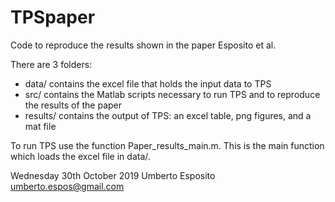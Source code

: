 # TPSpaper
Code to reproduce the results shown in the paper Esposito et al.

There are 3 folders:
  - data/ contains the excel file that holds the input data to TPS
  - src/ contains the Matlab scripts necessary to run TPS and to reproduce the results of the paper
  - results/ contains the output of TPS: an excel table, png figures, and a mat file
  
  To run TPS use the function Paper_results_main.m. This is the main function which loads the excel file in data/.
  
  Wednesday 30th October 2019
  Umberto Esposito
  umberto.espos@gmail.com
